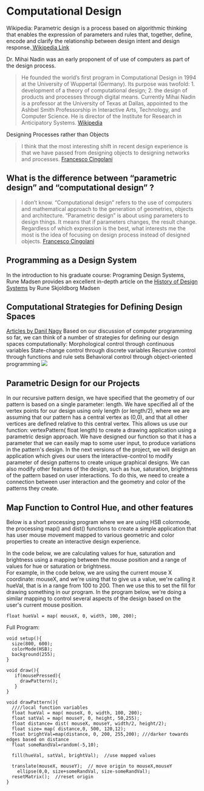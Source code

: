 # Computational Design

Wikipedia: Parametric design is a process based on algorithmic thinking that enables the expression of parameters and rules that, together, define, encode and clarify the relationship between design intent and design response.[ Wikipedia Link](https://en.wikipedia.org/wiki/Parametric\_design)

Dr. Mihai Nadin was an early proponent of of use of computers as part of the design process.

> He founded the world’s first program in Computational Design in 1994 at the University of Wuppertal (Germany). Its purpose was twofold: 1. development of a theory of computational design; 2. the design of products and processes through digital means. Currently Mihai Nadin is a professor at the University of Texas at Dallas, appointed to the Ashbel Smith Professorship in Interactive Arts, Technology, and Computer Science. He is director of the Institute for Research in Anticipatory Systems. [Wikipedia ](https://en.wikipedia.org/wiki/Mihai\_Nadin#Computational\_design)

Designing Processes rather than Objects

> I think that the most interesting shift in recent design experience is that we have passed from designing objects to designing networks and processes. [Francesco Cingolani](http://ecosistemaurbano.org/english/francesco-cingolani-eu-collaborators/)

## What is the difference between “parametric design” and “computational design” ?

> I don’t know. “Computational design” refers to the use of computers and mathematical approach to the generation of geometries, objects and architecture. “Parametric design” is about using parameters to design things. It means that if parameters changes, the result change. Regardless of which expression is the best, what interests me the most is the idea of focusing on design process instead of designed objects. [Francesco Cingolani](http://www.immaginoteca.com/parametric-vs-computational-design/)

## Programming as a Design System

In the introduction to his graduate course: Programing Design Systems, Rune Madsen provides an excellent in-depth article on the [History of Design Systems](http://printingcode.runemadsen.com/lecture-intro/) by Rune Skjoldborg Madsen

## Computational Strategies for Defining Design Spaces

[Articles by Danil Nagy](https://medium.com/generative-design/introduction-to-computational-design-6c0fdfb3f1) Based on our discussion of computer programming so far, we can think of a number of strategies for defining our design spaces computationally: Morphological control through continuous variables State-change control through discrete variables Recursive control through functions and rule sets Behavioral control through object-oriented programming ![](https://miro.medium.com/max/1497/1\*2YzX-pjdz269OZqM9S7F6w.png)

## Parametric Design for our Projects

In our recursive pattern design, we have specified that the geometry of our pattern is based on a single parameter: length. We have specified all of the vertex points for our design using only length (or length/2), where we are assuming that our pattern has a central vertex as (0,0), and that all other vertices are defined relative to this central vertex. This allows us use our function: vertexPattern( float length) to create a drawing application using a parametric design approach. We have designed our function so that it has a parameter that we can easily map to some user input, to produce variations in the pattern's design. In the next versions of the project, we will design an application which gives our users the interactive-control to modify parameter of design patterns to create unique graphical designs. We can also modify other features of the design, such as hue, saturation, brightness of the pattern based on user interactions. To do this, we need to create a connection between user interaction and the geometry and color of the patterns they create.

## Map Function to Control Hue, and other features

Below is a short processing program where we are using HSB colormode, the processing map() and dist() functions to create a simple application that has user mouse movement mapped to various geometric and color properties to create an interactive design experience.

In the code below, we are calculating values for hue, saturation and brightness using a mapping between the mouse position and a range of values for hue or saturation or brightness.\
For example, in the code below, we are using the current mouse X coordinate: mouseX, and we're using that to give us a value, we're calling it hueVal, that is in a range from 100 to 200. Then we use this to set the fill for drawing something in our program. In the program below, we're doing a similar mapping to control several aspects of the design based on the user's current mouse position.

`float hueVal = map( mouseX, 0, width, 100, 200);`

Full Program:

```
void setup(){
  size(800, 600);
  colorMode(HSB);
  background(255);
}

void draw(){
   if(mousePressed){
     drawPattern();
   }
}

void drawPattern(){
  ////local function variables
  float hueVal = map( mouseX, 0, width, 100, 200);
  float satVal = map( mouseY, 0, height, 50,255);
  float distance= dist( mouseX, mouseY, width/2, height/2);
  float size= map( distance,0, 500, 120,12);
  float brightVal=map(distance, 0, 200, 255,200); ///darker towards edges based on distance
  float someRandVal=random(-5,10);

  fill(hueVal, satVal, brightVal);  //use mapped values

  translate(mouseX, mouseY);  // move origin to mouseX,mouseY
    ellipse(0,0, size+someRandVal, size-someRandVal);
  resetMatrix();  //reset origin 
}
```
